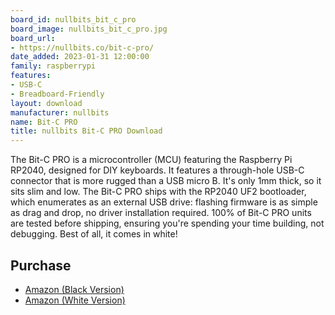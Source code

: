 ```yaml
---
board_id: nullbits_bit_c_pro
board_image: nullbits_bit_c_pro.jpg
board_url:
- https://nullbits.co/bit-c-pro/
date_added: 2023-01-31 12:00:00
family: raspberrypi
features:
- USB-C
- Breadboard-Friendly
layout: download
manufacturer: nullbits
name: Bit-C PRO
title: nullbits Bit-C PRO Download
---
```


The Bit-C PRO is a microcontroller (MCU) featuring the Raspberry Pi RP2040, designed for DIY keyboards. It features a through-hole USB-C connector that is more rugged than a USB micro B. It's only 1mm thick, so it sits slim and low. The Bit-C PRO ships with the RP2040 UF2 bootloader, which enumerates as an external USB drive: flashing firmware is as simple as drag and drop, no driver installation required. 100% of Bit-C PRO units are tested before shipping, ensuring you're spending your time building, not debugging. Best of all, it comes in white!

## Purchase
* [Amazon (Black Version)](https://amzn.to/3kW7My2)
* [Amazon (White Version)](https://amzn.to/3HKOzs4)
